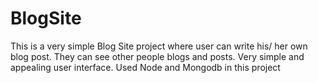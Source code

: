 # BlogSite
This is a very simple Blog Site project where user can write his/ her own blog post.
They can see other people blogs and posts.
Very simple and appealing user interface.
Used Node and Mongodb in this project
